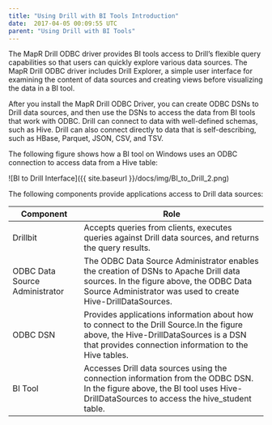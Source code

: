 ```yaml
---
title: "Using Drill with BI Tools Introduction"
date:  2017-04-05 00:09:55 UTC  
parent: "Using Drill with BI Tools"
---
```

The MapR Drill ODBC driver provides BI tools access to Drill’s flexible query
capabilities so that users can quickly explore various data sources. The MapR
Drill ODBC driver includes Drill Explorer, a simple user interface
for examining the content of data sources and creating views
before visualizing the data in a BI tool.

After you install the MapR Drill ODBC Driver, you can create ODBC DSNs to Drill
data sources, and then use the DSNs to access
the data from BI tools that work with ODBC. Drill can connect to data with
well-defined schemas, such as Hive. Drill can also connect directly to data
that is self-describing, such as HBase, Parquet, JSON, CSV, and TSV.

The following figure shows how a BI tool on Windows uses an ODBC connection to
access data from a Hive table:

![BI to Drill Interface]({{ site.baseurl }}/docs/img/BI_to_Drill_2.png)

The following components provide applications access to Drill data sources:

| Component                      | Role                                                                                                                                                                                            |
|--------------------------------|-------------------------------------------------------------------------------------------------------------------------------------------------------------------------------------------------|
| Drillbit                       | Accepts queries from clients, executes queries against Drill data sources, and returns the query results.                                                                                       |
| ODBC Data Source Administrator | The ODBC Data Source Administrator enables the creation of DSNs to Apache Drill data sources. In the figure above, the ODBC Data Source Administrator was used to create Hive-DrillDataSources. |
| ODBC DSN                       | Provides applications information about how to connect to the Drill Source.In the figure above, the Hive-DrillDataSources is a DSN that provides connection information to the Hive tables.     |
| BI Tool                        | Accesses Drill data sources using the connection information from the ODBC DSN. In the figure above, the BI tool uses Hive-DrillDataSources to access the hive_student table.                   |

